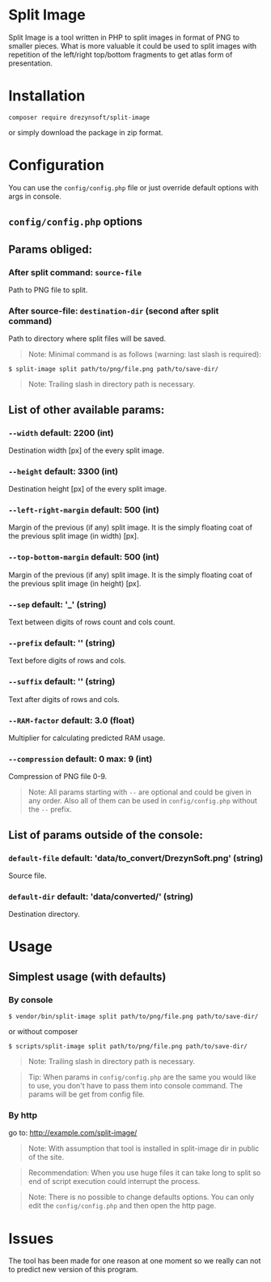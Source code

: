 # Split Image

Split Image is a tool written in PHP to split images in format of PNG to smaller pieces. What is more valuable it could be used to split images with repetition of the left/right top/bottom fragments to get atlas form of presentation.

# Installation

    composer require drezynsoft/split-image

or simply download the package in zip format.

# Configuration

You can use the `config/config.php` file or just override default options with args in console.

## `config/config.php` options

## Params obliged:

### After split command: `source-file`
Path to PNG file to split.

### After source-file: `destination-dir` (second after split command)
Path to directory where split files will be saved.

> Note: Minimal command is as follows (warning: last slash is required):

`$ split-image split path/to/png/file.png path/to/save-dir/`

> Note: Trailing slash in directory path is necessary.

## List of other available params:

### `--width` default: 2200 (int)
Destination width [px] of the every split image.

### `--height` default: 3300 (int)
Destination height [px] of the every split image.

### `--left-right-margin` default: 500 (int)
Margin of the previous (if any) split image. It is the simply floating coat of the previous split image (in width) [px].

### `--top-bottom-margin` default: 500 (int)
Margin of the previous (if any) split image. It is the simply floating coat of the previous split image (in height) [px].

### `--sep` default: '_' (string)
Text between digits of rows count and cols count.

### `--prefix` default: '' (string)
Text before digits of rows and cols.

### `--suffix` default: '' (string)
Text after digits of rows and cols.

### `--RAM-factor` default: 3.0 (float)
Multiplier for calculating predicted RAM usage.

### `--compression` default: 0 max: 9 (int)
Compression of PNG file 0-9.

> Note: All params starting with `--` are optional and could be given in any order.
> Also all of them can be used in `config/config.php` without the `--` prefix.

## List of params outside of the console:

### `default-file` default: 'data/to_convert/DrezynSoft.png' (string)
Source file.

### `default-dir` default: 'data/converted/' (string)
Destination directory.

# Usage

## Simplest usage (with defaults)

### By console

`$ vendor/bin/split-image split path/to/png/file.png path/to/save-dir/`

or without composer

`$ scripts/split-image split path/to/png/file.png path/to/save-dir/`

> Note: Trailing slash in directory path is necessary.

> Tip: When params in `config/config.php` are the same you would like to use, you don't have to pass them into console command. The params will be get from config file.

### By http

go to:
http://example.com/split-image/

> Note: With assumption that tool is installed in split-image dir in public of the site.

> Recommendation: When you use huge files it can take long to split so end of script execution could interrupt the process.

> Note: There is no possible to change defaults options. You can only edit the `config/config.php` and then open the http page.

# Issues

The tool has been made for one reason at one moment so we really can not to predict new version of this program.